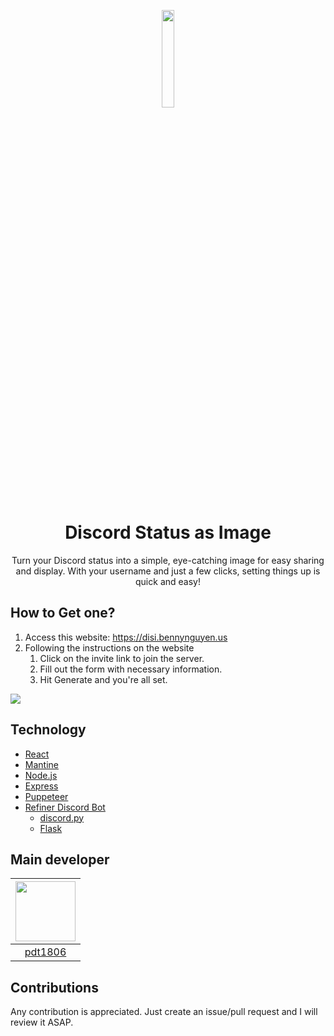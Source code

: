 <p align="center"><img src="https://disi.bennynguyen.us/images/disi-logo.png" width="20%"></img></p>
<h1 align="center">Discord Status as Image</h1>

<p align="center">Turn your Discord status into a simple, eye-catching image for easy sharing and display. With your username and just a few clicks, setting things up is quick and easy!</p>

## How to Get one?

1. Access this website: https://disi.bennynguyen.us
2. Following the instructions on the website
   1. Click on the invite link to join the server.
   2. Fill out the form with necessary information.
   3. Hit Generate and you're all set.

![](https://media.discordapp.net/attachments/863030800135225366/1182488273336148068/image.png?ex=6584e105&is=65726c05&hm=3ca8947dac7ed3c59889ca29a1e09ff5f63119d7b4afe814398ab7600f614d4b&=&format=webp&quality=lossless&width=1193&height=671)

## Technology

- [React](https://reactjs.org/)
- [Mantine](https://mantine.dev/)
- [Node.js](https://nodejs.org/en/)
- [Express](https://expressjs.com/)
- [Puppeteer](https://pptr.dev/)
- [Refiner Discord Bot](https://github.com/pdt1806/refiner-discord-bot)
  - [discord.py](https://discordpy.readthedocs.io/en/latest/)
  - [Flask](https://flask.palletsprojects.com/en/1.1.x/)

## Main developer

| <a href="https://github.com/pdt1806" target="_blank"> <img src="https://avatars.githubusercontent.com/u/78996937?v=4" alt="" width="96px" height="96px"> </a> |
| :-----------------------------------------------------------------------------------------------------------------------------------------------------------: |
|                                                             [pdt1806](https://github.com/pdt1806)                                                             |

## Contributions

Any contribution is appreciated. Just create an issue/pull request and I will review it ASAP.
